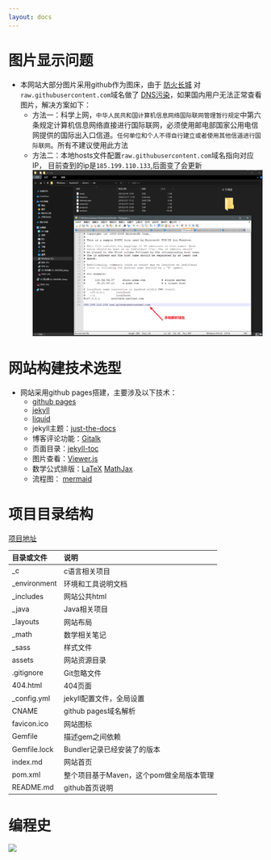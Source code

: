 ```yaml
---
layout: docs
---
```


# 图片显示问题

- 本网站大部分图片采用github作为图床，由于
  [防火长城](https://zh.wikipedia.org/wiki/%E9%98%B2%E7%81%AB%E9%95%BF%E5%9F%8E)
  对`raw.githubusercontent.com`域名做了
  [DNS污染](https://zh.wikipedia.org/wiki/%E5%9F%9F%E5%90%8D%E6%9C%8D%E5%8A%A1%E5%99%A8%E7%BC%93%E5%AD%98%E6%B1%A1%E6%9F%93)，如果国内用户无法正常查看图片，解决方案如下：
  - 方法一：科学上网，`中华人民共和国计算机信息网络国际联网管理暂行规定`中第六条规定计算机信息网络直接进行国际联网，必须使用邮电部国家公用电信网提供的国际出入口信道。`任何单位和个人不得自行建立或者使用其他信道进行国际联网`。所有不建议使用此方法
  - 方法二：本地hosts文件配置`raw.githubusercontent.com`域名指向对应IP，
    目前查到的ip是`185.199.110.133`,后面变了会更新
    ![](/assets/images/Snipaste_2021-09-18_17-03-50.png)

# 网站构建技术选型

- 网站采用github pages搭建，主要涉及以下技术：
  - [github pages](https://docs.github.com/cn/pages)
  - [jekyll](https://jekyllrb.com/)
  - [liquid](https://github.com/Shopify/liquid/wiki)
  - jekyll主题：[just-the-docs](https://github.com/pmarsceill/just-the-docs)
  - 博客评论功能：[Gitalk](https://github.com/gitalk/gitalk)
  - 页面目录：[jekyll-toc](https://github.com/allejo/jekyll-toc)
  - 图片查看：[Viewer.js](https://github.com/fengyuanchen/viewerjs)
  - 数学公式排版：[LaTeX](https://www.latex-project.org/) [MathJax](http://docs.mathjax.org/en/latest/)
  - 流程图： [mermaid](https://mermaid-js.github.io/mermaid/#/)

# 项目目录结构

[项目地址](https://github.com/guosonglu/code-notes)


| 目录或文件   | 说明                                     |
| :------------- | :----------------------------------------- |
| _c           | c语言相关项目                            |
| _environment | 环境和工具说明文档                       |
| _includes    | 网站公共html                             |
| _java        | Java相关项目                             |
| _layouts     | 网站布局                                 |
| _math        | 数学相关笔记                             |
| _sass        | 样式文件                                 |
| assets       | 网站资源目录                             |
| .gitignore   | Git忽略文件                              |
| 404.html     | 404页面                                  |
| _config.yml  | jekyll配置文件，全局设置                 |
| CNAME        | github pages域名解析                     |
| favicon.ico  | 网站图标                                 |
| Gemfile      | 描述gem之间依赖                          |
| Gemfile.lock | Bundler记录已经安装了的版本              |
| index.md     | 网站首页                                 |
| pom.xml      | 整个项目基于Maven，这个pom做全局版本管理 |
| README.md    | github首页说明                           |

# 编程史

![](https://edrawcloudpubliccn.oss-cn-shenzhen.aliyuncs.com/viewer/self/1059758/share/2021-7-30/1627611901/main.svg)
